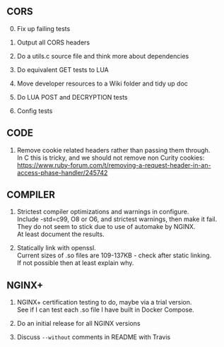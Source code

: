 CORS
---
0. Fix up failing tests

1. Output all CORS headers

2. Do a utils.c source file and think more about dependencies

3. Do equivalent GET tests to LUA

4. Move developer resources to a Wiki folder and tidy up doc

5. Do LUA POST and DECRYPTION tests

6. Config tests

CODE
----
1. Remove cookie related headers rather than passing them through.\
   In C this is tricky, and we should not remove non Curity cookies:\
   https://www.ruby-forum.com/t/removing-a-request-header-in-an-access-phase-handler/245742

COMPILER
--------
1. Strictest compiler optimizations and warnings in configure.\
   Include -std=c99, O8 or O6, and strictest warnings, then make it fail.\
   They do not seem to stick due to use of automake by NGINX.\
   At least document the results.

2. Statically link with openssl.\
   Current sizes of .so files are 109-137KB - check after static linking.\
   If not possible then at least explain why.

NGINX+
------
1. NGINX+ certification testing to do, maybe via a trial version.\
   See if I can test each .so file I have built in Docker Compose.

2. Do an initial release for all NGINX versions

3. Discuss `--without` comments in  README with Travis
